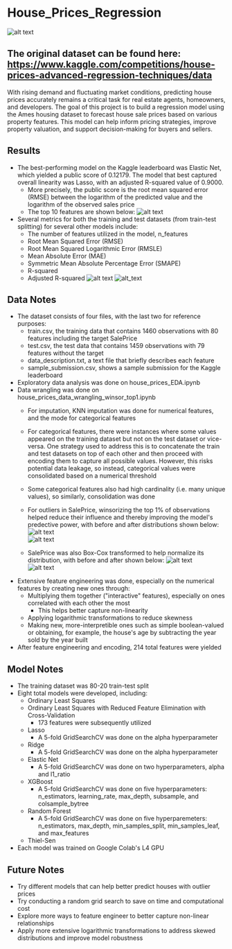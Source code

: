 # House_Prices_Regression
![alt text](https://photos.zillowstatic.com/fp/e1792e342cadb433c8bf8b7b706e1c9c-p_e.jpg)

## The original dataset can be found here: https://www.kaggle.com/competitions/house-prices-advanced-regression-techniques/data

With rising demand and fluctuating market conditions, predicting house prices accurately remains a critical task for real estate agents, homeowners, and developers. The goal of this project is to build a regression model using the Ames housing dataset to forecast house sale prices based on various property features. This model can help inform pricing strategies, improve property valuation, and support decision-making for buyers and sellers.

## Results
- The best-performing model on the Kaggle leaderboard was Elastic Net, which yielded a public score of 0.12179. The model that best captured overall linearity was Lasso, with an adjusted R-squared value of 0.9000.
  - More precisely, the public score is the root mean squared error (RMSE) between the logarithm of the predicted value and the logarithm of the observed sales price
  - The top 10 features are shown below:
    ![alt text](images/top10_elasticnet.png)
- Several metrics for both the training and test datasets (from train-test splitting) for several other models include:
  - The number of features utilized in the model, n_features
  - Root Mean Squared Error (RMSE)
  - Root Mean Squared Logarithmic Error (RMSLE)
  - Mean Absolute Error (MAE)
  - Symmetric Mean Absolute Percentage Error (SMAPE)
  - R-squared
  - Adjusted R-squared
![alt text](images/elasticnet_kaggle_submission.png)
![alt_text](images/house_regression_results_plus_metrics.png)

## Data Notes
- The dataset consists of four files, with the last two for reference purposes:
  - train.csv, the training data that contains 1460 observations with 80 features including the target SalePrice
  - test.csv, the test data that contains 1459 observations with 79 features without the target
  - data_description.txt, a text file that briefly describes each feature
  - sample_submission.csv, shows a sample submission for the Kaggle leaderboard
- Exploratory data analysis was done on house_prices_EDA.ipynb
- Data wrangling was done on house_prices_data_wrangling_winsor_top1.ipynb
  - For imputation, KNN imputation was done for numerical features, and the mode for categorical features
  - For categorical features, there were instances where some values appeared on the training dataset but not on the test dataset or vice-versa. One strategy used to address this is to concatenate the train and test datasets on top of each other and then proceed with encoding them to capture all possible values. However, this risks potential data leakage, so instead, categorical values were consolidated based on a numerical threshold
  - Some categorical features also had high cardinality (i.e. many unique values), so similarly, consolidation was done
  - For outliers in SalePrice, winsorizing the top 1% of observations helped reduce their influence and thereby improving the model's predective power, with before and after distributions shown below:
    ![alt text](images/winsor_before.png) <br />
    ![alt text](images/winsor_after.png) <br />
    
  - SalePrice was also Box-Cox transformed to help normalize its distribution, with before and after shown below:
    ![alt text](images/boxcox_before.png) <br />
    ![alt text](images/boxcox_after.png) <br />
- Extensive feature engineering was done, especially on the numerical features by creating new ones through:
  - Multiplying them together ("interactive" features), especially on ones correlated with each other the most
    - This helps better capture non-linearity
  - Applying logarithmic transformations to reduce skewness
  - Making new, more-interpretible ones such as simple boolean-valued or obtaining, for example, the house's age by subtracting the year sold by the year built
-  After feature engineering and encoding, 214 total features were yielded

## Model Notes
-  The training dataset was 80-20 train-test split
-  Eight total models were developed, including:
    - Ordinary Least Squares
    - Ordinary Least Squares with Reduced Feature Elimination with Cross-Validation
      - 173 features were subsequently utilized
    - Lasso
      - A 5-fold GridSearchCV was done on the alpha hyperparameter
    - Ridge
      - A 5-fold GridSearchCV was done on the alpha hyperparameter
    - Elastic Net
      - A 5-fold GridSearchCV was done on two hyperparameters, alpha and l1_ratio
    - XGBoost
      - A 5-fold GridSearchCV was done on five hyperparameters: n_estimators, learning_rate, max_depth, subsample, and colsample_bytree
    - Random Forest
      - A 5-fold GridSearchCV was done on five hyperparemeters: n_estimators, max_depth, min_samples_split, min_samples_leaf, and max_features
    - Thiel-Sen
- Each model was trained on Google Colab's L4 GPU


## Future Notes
- Try different models that can help better predict houses with outlier prices
- Try conducting a random grid search to save on time and computational cost
- Explore more ways to feature engineer to better capture non-linear relationships
- Apply more extensive logarithmic transformations to address skewed distributions and improve model robustness 
